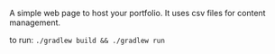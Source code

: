 A simple web page to host your portfolio. It uses csv files for content management. 

to run: 
`./gradlew build && ./gradlew run`